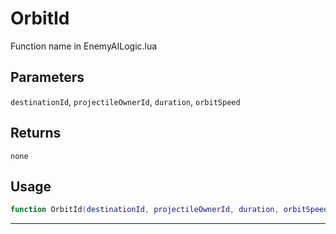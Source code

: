 # OrbitId
Function name in EnemyAILogic.lua
## Parameters
`destinationId`, `projectileOwnerId`, `duration`, `orbitSpeed`
## Returns
`none`
## Usage
```lua
function OrbitId(destinationId, projectileOwnerId, duration, orbitSpeed)
```
---
